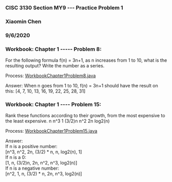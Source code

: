 ### CISC 3130 Section MY9 --- Practice Problem 1
### Xiaomin Chen
### 9/6/2020

### Workbook: Chapter 1 ----- Problem 8:
For the following formula f(n) = 3n+1, as n increases from 1 to 10, what is the resulting output?
Write the number as a series. 

Process: [WorkbookChapter1Problem8.java](WorkbookChapter1Problem8.java) 

Answer:
When n goes from 1 to 10, f(n) = 3n+1 should have the result on this:
[4, 7, 10, 13, 16, 19, 22, 25, 28, 31]

### Workbook: Chapter 1 ---- Problem 15:
Rank these functions according to their growth, from the most expensive to the least expensive.
n n^3 1 (3/2)n n^2 2n log2(n) 

Process: [WorkbookChapter1Problem15.java](WorkbookChapter1Problem15.java) 

Answer:<br />
If n is a positive number:<br />
[n^3, n^2, 2n, (3/2) * n, n, log2(n), 1]<br />
If n is a 0:<br />
[1, n, (3/2)n, 2n, n^2, n^3, log2(n)]<br />
If n is a negative number:<br />
[n^2, 1, n, (3/2) * n, 2n, n^3, log2(n)]
